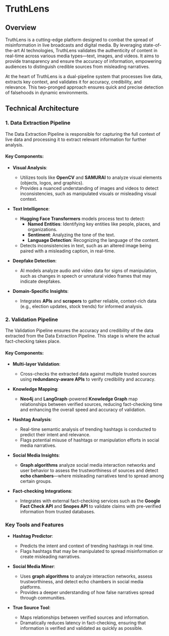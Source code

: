 # TruthLens

## Overview

TruthLens is a cutting-edge platform designed to combat the spread of misinformation in live broadcasts and digital media. By leveraging state-of-the-art AI technologies, TruthLens validates the authenticity of content in real-time across various media types—text, images, and videos. It aims to provide transparency and ensure the accuracy of information, empowering audiences to distinguish credible sources from misleading narratives.

At the heart of TruthLens is a dual-pipeline system that processes live data, extracts key context, and validates it for accuracy, credibility, and relevance. This two-pronged approach ensures quick and precise detection of falsehoods in dynamic environments.

## Technical Architecture

### 1. **Data Extraction Pipeline**

The Data Extraction Pipeline is responsible for capturing the full context of live data and processing it to extract relevant information for further analysis.

#### Key Components:

- **Visual Analysis**:
  - Utilizes tools like **OpenCV** and **SAMURAI** to analyze visual elements (objects, logos, and graphics).
  - Provides a nuanced understanding of images and videos to detect inconsistencies, such as manipulated visuals or misleading visual context.

- **Text Intelligence**:
  - **Hugging Face Transformers** models process text to detect:
    - **Named Entities**: Identifying key entities like people, places, and organizations.
    - **Sentiment**: Analyzing the tone of the text.
    - **Language Detection**: Recognizing the language of the content.
  - Detects inconsistencies in text, such as an altered image being paired with a misleading caption, in real-time.

- **Deepfake Detection**:
  - AI models analyze audio and video data for signs of manipulation, such as changes in speech or unnatural video frames that may indicate deepfakes.

- **Domain-Specific Insights**:
  - Integrates **APIs** and **scrapers** to gather reliable, context-rich data (e.g., election updates, stock trends) for informed analysis.

### 2. **Validation Pipeline**

The Validation Pipeline ensures the accuracy and credibility of the data extracted from the Data Extraction Pipeline. This stage is where the actual fact-checking takes place.

#### Key Components:

- **Multi-layer Validation**:
  - Cross-checks the extracted data against multiple trusted sources using **redundancy-aware APIs** to verify credibility and accuracy.

- **Knowledge Mapping**:
  - **Neo4j** and **LangGraph**-powered **Knowledge Graph** map relationships between verified sources, reducing fact-checking time and enhancing the overall speed and accuracy of validation.

- **Hashtag Analysis**:
  - Real-time semantic analysis of trending hashtags is conducted to predict their intent and relevance.
  - Flags potential misuse of hashtags or manipulation efforts in social media narratives.

- **Social Media Insights**:
  - **Graph algorithms** analyze social media interaction networks and user behavior to assess the trustworthiness of sources and detect **echo chambers**—where misleading narratives tend to spread among certain groups.

- **Fact-checking Integrations**:
  - Integrates with external fact-checking services such as the **Google Fact Check API** and **Snopes API** to validate claims with pre-verified information from trusted databases.

### Key Tools and Features

- **Hashtag Predictor**:
  - Predicts the intent and context of trending hashtags in real time.
  - Flags hashtags that may be manipulated to spread misinformation or create misleading narratives.

- **Social Media Miner**:
  - Uses **graph algorithms** to analyze interaction networks, assess trustworthiness, and detect echo chambers in social media platforms.
  - Provides a deeper understanding of how false narratives spread through communities.

- **True Source Tool**:
  - Maps relationships between verified sources and information.
  - Dramatically reduces latency in fact-checking, ensuring that information is verified and validated as quickly as possible.
